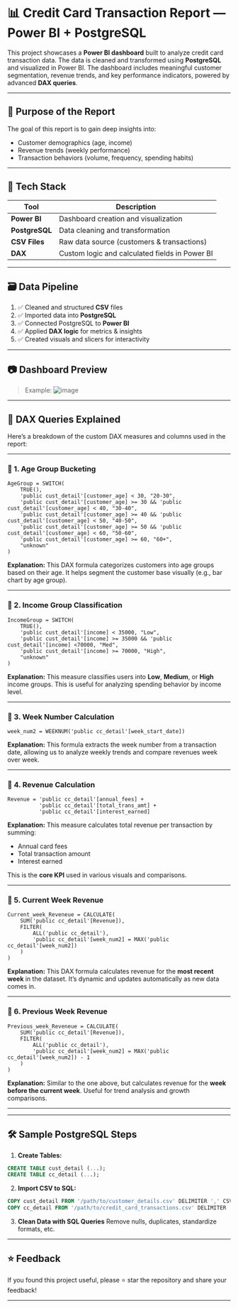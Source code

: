 # 📊 Credit Card Transaction Report — Power BI + PostgreSQL

This project showcases a **Power BI dashboard** built to analyze credit card transaction data. The data is cleaned and transformed using **PostgreSQL** and visualized in Power BI. The dashboard includes meaningful customer segmentation, revenue trends, and key performance indicators, powered by advanced **DAX queries**.

---

## 🧠 Purpose of the Report

The goal of this report is to gain deep insights into:

* Customer demographics (age, income)
* Revenue trends (weekly performance)
* Transaction behaviors (volume, frequency, spending habits)

---

## 🚀 Tech Stack

| Tool           | Description                                    |
| -------------- | ---------------------------------------------- |
| **Power BI**   | Dashboard creation and visualization           |
| **PostgreSQL** | Data cleaning and transformation               |
| **CSV Files**  | Raw data source (customers & transactions)     |
| **DAX**        | Custom logic and calculated fields in Power BI |

---

## 🗃️ Data Pipeline

1. ✅ Cleaned and structured **CSV** files
2. ✅ Imported data into **PostgreSQL**
3. ✅ Connected PostgreSQL to **Power BI**
4. ✅ Applied **DAX logic** for metrics & insights
5. ✅ Created visuals and slicers for interactivity

---

## 📷 Dashboard Preview

> Example:
> ![image](https://github.com/user-attachments/assets/f3a42c8f-855a-4b48-afee-5c81977189ba)


---

## 🧮 DAX Queries Explained

Here’s a breakdown of the custom DAX measures and columns used in the report:

---

### 📌 1. Age Group Bucketing

```dax
AgeGroup = SWITCH(
    TRUE(),
    'public cust_detail'[customer_age] < 30, "20-30",
    'public cust_detail'[customer_age] >= 30 && 'public cust_detail'[customer_age] < 40, "30-40",
    'public cust_detail'[customer_age] >= 40 && 'public cust_detail'[customer_age] < 50, "40-50",
    'public cust_detail'[customer_age] >= 50 && 'public cust_detail'[customer_age] < 60, "50-60",
    'public cust_detail'[customer_age] >= 60, "60+",
    "unknown"
)
```

**Explanation:**
This DAX formula categorizes customers into age groups based on their age. It helps segment the customer base visually (e.g., bar chart by age group).

---

### 📌 2. Income Group Classification

```dax
IncomeGroup = SWITCH(
    TRUE(),
    'public cust_detail'[income] < 35000, "Low",
    'public cust_detail'[income] >= 35000 && 'public cust_detail'[income] <70000, "Med",
    'public cust_detail'[income] >= 70000, "High",
    "unknown"
)
```

**Explanation:**
This measure classifies users into **Low**, **Medium**, or **High** income groups. This is useful for analyzing spending behavior by income level.

---

### 📌 3. Week Number Calculation

```dax
week_num2 = WEEKNUM('public cc_detail'[week_start_date])
```

**Explanation:**
This formula extracts the week number from a transaction date, allowing us to analyze weekly trends and compare revenues week over week.

---

### 📌 4. Revenue Calculation

```dax
Revenue = 'public cc_detail'[annual_fees] + 
          'public cc_detail'[total_trans_amt] + 
          'public cc_detail'[interest_earned]
```

**Explanation:**
This measure calculates total revenue per transaction by summing:

* Annual card fees
* Total transaction amount
* Interest earned

This is the **core KPI** used in various visuals and comparisons.

---

### 📌 5. Current Week Revenue

```dax
Current_week_Reveneue = CALCULATE(
    SUM('public cc_detail'[Revenue]),
    FILTER(
        ALL('public cc_detail'),
        'public cc_detail'[week_num2] = MAX('public cc_detail'[week_num2])
    )
)
```

**Explanation:**
This DAX formula calculates revenue for the **most recent week** in the dataset. It’s dynamic and updates automatically as new data comes in.

---

### 📌 6. Previous Week Revenue

```dax
Previous_week_Reveneue = CALCULATE(
    SUM('public cc_detail'[Revenue]),
    FILTER(
        ALL('public cc_detail'),
        'public cc_detail'[week_num2] = MAX('public cc_detail'[week_num2]) - 1
    )
)
```

**Explanation:**
Similar to the one above, but calculates revenue for the **week before the current week**. Useful for trend analysis and growth comparisons.

---


---

## 🛠 Sample PostgreSQL Steps

1. **Create Tables:**

```sql
CREATE TABLE cust_detail (...);
CREATE TABLE cc_detail (...);
```

2. **Import CSV to SQL:**

```sql
COPY cust_detail FROM '/path/to/customer_details.csv' DELIMITER ',' CSV HEADER;
COPY cc_detail FROM '/path/to/credit_card_transactions.csv' DELIMITER ',' CSV HEADER;
```

3. **Clean Data with SQL Queries**
   Remove nulls, duplicates, standardize formats, etc.

---

## ⭐ Feedback

If you found this project useful, please ⭐️ star the repository and share your feedback!

---

